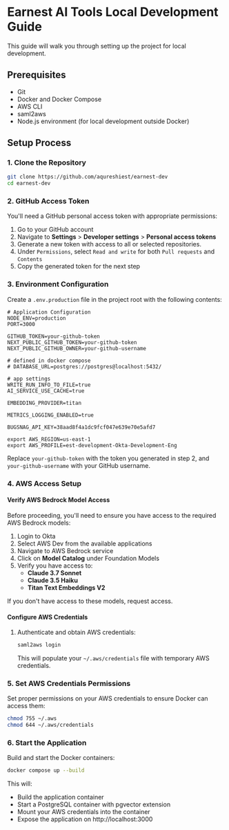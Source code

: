 # Earnest AI Tools Local Development Guide

This guide will walk you through setting up the project for local development.

## Prerequisites

-   Git
-   Docker and Docker Compose
-   AWS CLI
-   saml2aws
-   Node.js environment (for local development outside Docker)

## Setup Process

### 1. Clone the Repository

```bash
git clone https://github.com/aqureshiest/earnest-dev
cd earnest-dev
```

### 2. GitHub Access Token

You'll need a GitHub personal access token with appropriate permissions:

1. Go to your GitHub account
2. Navigate to **Settings** > **Developer settings** > **Personal access tokens**
3. Generate a new token with access to all or selected repositories.
4. Under `Permissions`, select `Read and write` for both `Pull requests` and `Contents`
5. Copy the generated token for the next step

### 3. Environment Configuration

Create a `.env.production` file in the project root with the following contents:

```
# Application Configuration
NODE_ENV=production
PORT=3000

GITHUB_TOKEN=your-github-token
NEXT_PUBLIC_GITHUB_TOKEN=your-github-token
NEXT_PUBLIC_GITHUB_OWNER=your-github-username

# defined in docker compose
# DATABASE_URL=postgres://postgres@localhost:5432/

# app settings
WRITE_RUN_INFO_TO_FILE=true
AI_SERVICE_USE_CACHE=true

EMBEDDING_PROVIDER=titan

METRICS_LOGGING_ENABLED=true

BUGSNAG_API_KEY=38aad8f4a1dc9fcf047e639e70e5afd7

export AWS_REGION=us-east-1
export AWS_PROFILE=est-development-Okta-Development-Eng
```

Replace `your-github-token` with the token you generated in step 2, and `your-github-username` with your GitHub username.

### 4. AWS Access Setup

#### Verify AWS Bedrock Model Access

Before proceeding, you'll need to ensure you have access to the required AWS Bedrock models:

1. Login to Okta
2. Select AWS Dev from the available applications
3. Navigate to AWS Bedrock service
4. Click on **Model Catalog** under Foundation Models
5. Verify you have access to:
    - **Claude 3.7 Sonnet**
    - **Claude 3.5 Haiku**
    - **Titan Text Embeddings V2**

If you don't have access to these models, request access.

#### Configure AWS Credentials

1. Authenticate and obtain AWS credentials:
    ```bash
    saml2aws login
    ```
    This will populate your `~/.aws/credentials` file with temporary AWS credentials.

### 5. Set AWS Credentials Permissions

Set proper permissions on your AWS credentials to ensure Docker can access them:

```bash
chmod 755 ~/.aws
chmod 644 ~/.aws/credentials
```

### 6. Start the Application

Build and start the Docker containers:

```bash
docker compose up --build
```

This will:

-   Build the application container
-   Start a PostgreSQL container with pgvector extension
-   Mount your AWS credentials into the container
-   Expose the application on http://localhost:3000
